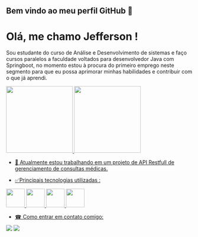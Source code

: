 
## Bem vindo ao meu perfil GitHub 👋

# Olá, me chamo Jefferson ! 

Sou estudante do curso de Análise e Desenvolvimento de sistemas e faço cursos paralelos a
faculdade voltados para desenvolvedor Java com Springboot, no momento estou à procura do primeiro
emprego neste segmento para que eu possa aprimorar minhas habilidades e contribuir com o que já
aprendi. 


<div>
<a href="https://github.com/seu-usuário-aqui">
<img loading="lazy" height="180em" src="https://github-readme-stats.vercel.app/api/top-langs/?username=im2back&layout=compact&langs_count=7&theme=dracula"/>
<img loading="lazy" height="180em" src="https://github-readme-stats.vercel.app/api?username=im2back&show_icons=true&theme=dracula&include_all_commits=true&count_private=true"/>
</div>


- 🔭 Atualmente estou trabalhando em um projeto de API Restfull de gerenciamento de consultas médicas. 

- ✅Principais tecnologias utilizadas :
  
<img loading="lazy" height="50em" src="https://cdn.jsdelivr.net/gh/devicons/devicon/icons/spring/spring-plain-wordmark.svg" /> <img loading="lazy" height="50em" src="https://cdn.jsdelivr.net/gh/devicons/devicon/icons/java/java-original.svg" /> <img loading="lazy" height="50em" src="https://cdn.jsdelivr.net/gh/devicons/devicon/icons/github/github-original.svg" /> <img loading="lazy" height="50em" src="https://cdn.jsdelivr.net/gh/devicons/devicon/icons/mysql/mysql-original-wordmark.svg" />




- ☎ Como entrar em contato comigo:
  
<a href="https://www.linkedin.com/in/jefferson-richards-sena-de-souza-4110a3222/" target="_blank"><img loading="lazy" src="https://img.shields.io/badge/-LinkedIn-%230077B5?style=flat&logo=linkedin&logoColor=white" target="_blank"></a>
<a href="mailto:jeff.trabalho@outlook.com" target="_blank"><img loading="lazy" src="https://img.shields.io/badge/Outlook-blue.svg?style=flat&logo=microsoftoutlook&logoColor=white" target="_blank"></a>





